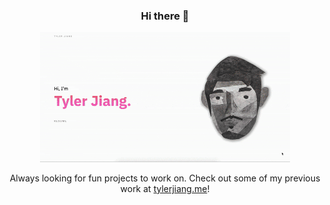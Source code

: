 <h3 align="center">
  Hi there 👋
</h3>
<p align="center">
  <img src="https://github.com/tyj144/tylerjiang.me/blob/master/demo.gif" alt="A scroll-through of my website" width="400">
</p>
<p align="center">
  Always looking for fun projects to work on. Check out some of my previous work at <a href="https://tylerjiang.me">tylerjiang.me</a>!
</p>

<!--
**tyj144/tyj144** is a ✨ _special_ ✨ repository because its `README.md` (this file) appears on your GitHub profile.

Here are some ideas to get you started:

- 🔭 I’m currently working on ...
- 🌱 I’m currently learning ...
- 👯 I’m looking to collaborate on ...
- 🤔 I’m looking for help with ...
- 💬 Ask me about ...
- 📫 How to reach me: ...
- 😄 Pronouns: ...
- ⚡ Fun fact: ...
-->
